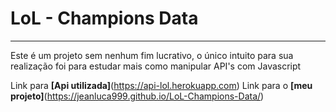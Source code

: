 # LoL - Champions Data
***
 Este é um projeto sem nenhum fim lucrativo, o único intuito para sua realização foi para estudar mais como manipular API's com Javascript

 Link para **[Api utilizada]**(https://api-lol.herokuapp.com)
 Link para o **[meu projeto]**(https://jeanluca999.github.io/LoL-Champions-Data/)
